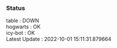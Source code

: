### Status


table : DOWN  
hogwarts : OK  
icy-bot : OK  
Latest Update : 2022-10-01 15:11:31.879664
